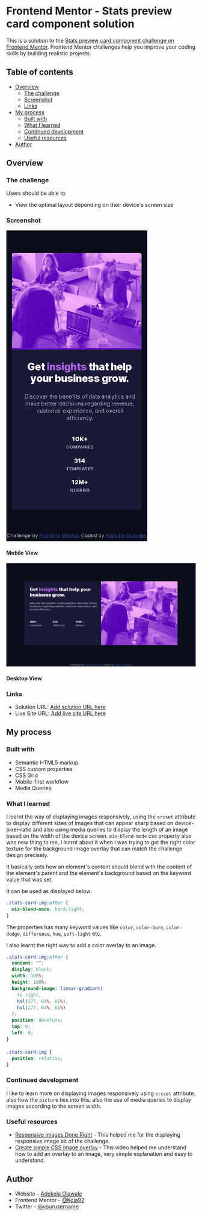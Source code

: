 # Frontend Mentor - Stats preview card component solution

This is a solution to the [Stats preview card component challenge on Frontend Mentor](https://www.frontendmentor.io/challenges/stats-preview-card-component-8JqbgoU62). Frontend Mentor challenges help you improve your coding skills by building realistic projects. 

## Table of contents

- [Overview](#overview)
  - [The challenge](#the-challenge)
  - [Screenshot](#screenshot)
  - [Links](#links)
- [My process](#my-process)
  - [Built with](#built-with)
  - [What I learned](#what-i-learned)
  - [Continued development](#continued-development)
  - [Useful resources](#useful-resources)
- [Author](#author)

## Overview

### The challenge

Users should be able to:

- View the optimal layout depending on their device's screen size

### Screenshot

![Mobile View](./images/mobile-screenshot.png)
#### Mobile View

![Desktop View](./images/desktop-screenshot.png)
#### Desktop View

### Links

- Solution URL: [Add solution URL here](https://your-solution-url.com)
- Live Site URL: [Add live site URL here](https://your-live-site-url.com)

## My process

### Built with

- Semantic HTML5 markup
- CSS custom properties
- CSS Grid
- Mobile-first workflow
- Media Queries

### What I learned

I learnt the way of displaying images responsively, using the ```srcset``` attribute to display different sizes of images that can appear sharp based on device-pixel-ratio and also using media queries to display the length of an image based on the width of the device screen.
```mix-blend-mode``` css property also was new thing to me, I learnt about it when I was trying to get the right color texture for the background image overlay that can match the challenge design precisely.

It basically sets how an element's content should blend with the content of the element's parent and the element's background based on the keyword value that was set.

It can be used as displayed below:


```css
.stats-card-img:after {
  mix-blend-mode: hard-light;
}
```
The properties has many keyword values like ```color```, ```color-burn```, ```color-dodge```, ```difference```, ```hue```, ```soft-light``` etc.

I also learnt the right way to add a color overlay to an image.

```css
.stats-card-img:after {
  content: "";
  display: block;
  width: 100%;
  height: 100%;
  background-image: linear-gradient(
    to right,
    hsl(277, 64%, 61%),
    hsl(277, 64%, 61%)
  );
  position: absolute;
  top: 0;
  left: 0;
}

.stats-card-img {
  position: relative;
}
```

### Continued development

I like to learn more on displaying images responsively using ```srcset``` attribute, also how the ```picture``` ties into this, also the use of media queries to display images according to the screen width.

### Useful resources

- [Responsive Images Done Right](https://www.smashingmagazine.com/2014/05/responsive-images-done-right-guide-picture-srcset/) - This helped me for the displaying responsive image bit of the challenge.
- [Create simple CSS image overlay](https://www.youtube.com/watch?v=SXQ9l0ScDEA&t=206s) - This video helped me understand how to add an overlay to an image, very simple explanation and easy to understand.

## Author

- Website - [Adekola Olawale](https://studiogenix.netlify.app)
- Frontend Mentor - [@Kola92](https://www.frontendmentor.io/profile/Kola92)
- Twitter - [@yourusername](https://www.twitter.com/olawale_adekola)

